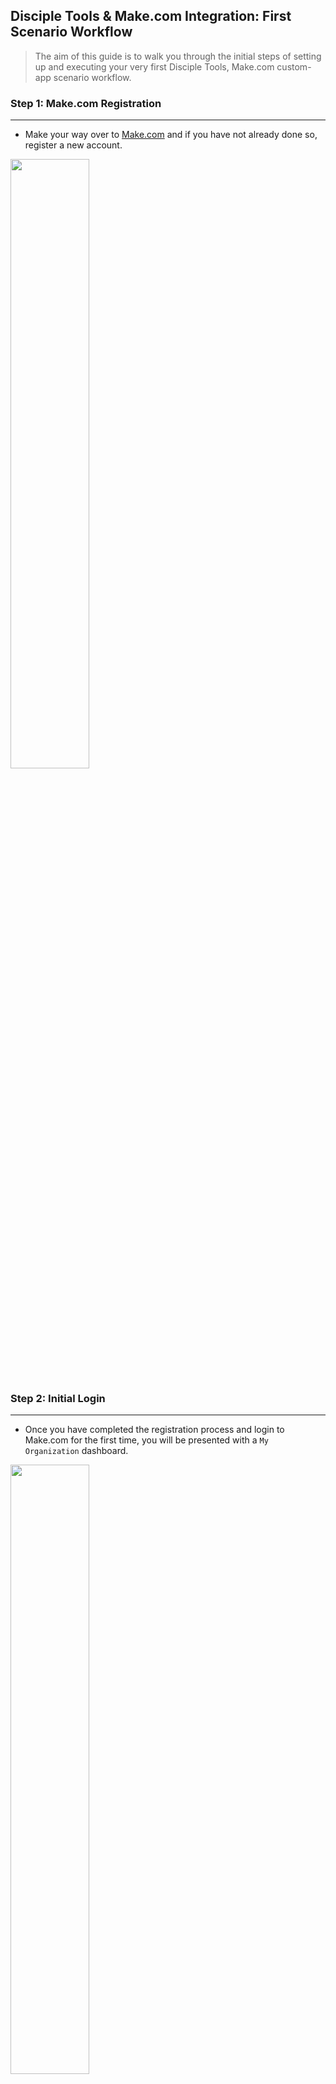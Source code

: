 ## Disciple Tools & Make.com Integration: First Scenario Workflow

> The aim of this guide is to walk you through the initial steps of setting up and executing your very first Disciple Tools, Make.com custom-app scenario workflow.

### Step 1: Make.com Registration
---

- Make your way over to [Make.com](https://www.make.com/) and if you have not already done so, register a new account.

<img src="./imgs/1.png" width="50%">

### Step 2: Initial Login
---

- Once you have completed the registration process and login to Make.com for the first time, you will be presented with a `My Organization` dashboard.

<img src="./imgs/2.png" width="50%">

- Before proceeding any further, it is recommended you spend some time reviewing [Make's Documentation](https://www.make.com/en/help/home), to familiarise yourself with it's common features.
- The [scenarios](https://www.make.com/en/help/scenarios) section is a prerequisite to better understand the following steps.

### Step 3: Create a D.T. Site Link
---

- A site-link token shall be required, in order to successfully establish a connection between Disciple Tools and Make.com.
- View [D.T. Site Links Documentation](https://disciple.tools/user-docs/getting-started-info/admin/site-links/) for detailed instructions on how to create site-links and source required transfer tokens.

<img src="./imgs/3.png" width="50%">

- Ensure `Token As Transfer Key` is selected; whilst also making a note of generated `Token`; which will be required later.

### Step 4: First Make Scenario - Configuration
---

- Return back to the Make Dashboard and navigate to the scenarios section.

<img src="./imgs/4.png" width="50%">

- Select the `Create a new scenario` option in the top-right corner, to enter into scenario editor mode.

<img src="./imgs/5.png" width="50%">

- We shall create a very simple scenario workflow; which ingest Google Spreadsheet entries and using the information, creates a new DT record using the Disciple Tools `Create Post Type Record` module.

<img src="./imgs/6.png" width="50%">

- In the top-left corner, name your scenario. For example: _Disciple Tools - Demo_

> Ensure to save changes as you go!

- Next, click the button in the center of the screen, to add our first app; which, in our case, will be `Google Sheets`.

<img src="./imgs/7.png" width="50%">

> Wow! So many modules to choose from!

- Then, select the actual module we wish to deploy within our scenario. In our case, we are interested in modules of type `Trigger`; for example: _Watch Rows_

<img src="./imgs/8.png" width="50%">

- You will then be prompted to establish a connection to the account storing target Google Sheet to be processed.

<img src="./imgs/9.png" width="50%">

- Click add, to create a new connection.

<img src="./imgs/10.png" width="50%">

> Google's `Client ID` and `Client Secret` can be found within their [Developer Console](https://console.developers.google.com/apis) and are __optional__.

> The actual steps taken to generate credentials, are beyond the scope of this document, but further information can be found in [Authenticate using API keys](https://cloud.google.com/docs/authentication/api-keys).

<img src="./imgs/11.png" width="50%">

> Aternatively, if no client id or secret is specified, you will be automatically prompted to grant access to your target Google account.

<img src="./imgs/12.png" width="50%">

- Once Google connection has been established, select spreadsheet to be processed.

<img src="./imgs/13.png" width="50%">

- Once all settings have been specified, click ok and save scenario.

> Now is a good time as any, to test the configured module.

- Right-click on the module and select the `Run this module only` option.

<img src="./imgs/14.png" width="50%">

- As our spreadsheet does not contain any values, we are not expecting to see any module outputs; but, we are expecting a successful run!

<img src="./imgs/15.png" width="50%">

> Now, let's see some data!

- Navigate to the target Google Spreadsheet and enter some values.

<img src="./imgs/16.png" width="50%">

> Notice the use of actual D.T. field value keys within `Age`, `Language` & `Milestones` columns; which is required when submitting record creation request.

> Typically, the Google Spreadsheet will be an intermediary staging area; used to store information captured from a web form; which would present field value labels; whilst storing actual value keys/ids.

- Re-run the module and view generated output; which should present spreadsheet row entries.

<img src="./imgs/17.png" width="50%">

> Now, let's add D.T's creation module!

- Click on the `Watch Rows` side tab to add a new module.

<img src="./imgs/18.png" width="50%">

- Search for the `Disciple Tools` app.

<img src="./imgs/19.png" width="50%">

- Search for the `Create Post Type Record` module and add.

<img src="./imgs/20.png" width="50%">

- Similar to the Google connection, create a new D.T connection to the target D.T instance.

<img src="./imgs/21.png" width="50%">

- Whilst creating the connection, you will be prompted to enter values for the following fields:
    - DT Base URL:
        - This is the URL (including https:// protocol) to your D.T instance.
        > Please ensure to omit the terminating `/` at the end of the URL, as this is automatically assigned.
    - API Key:
        - This is the D.T site token; which was generated in step 3.
    - Post Type:
        - This is the target post type key; which will be used shortly, whilst mapping fields.

- Once connection fields have been populated, click save to be presented with a list of specified post type fields.

<img src="./imgs/22.png" width="50%">

- At this junction, you will now map the presented D.T post type fields against the incoming fields from the connected module; Google Sheets, Watch Rows, in our case.

<img src="./imgs/23.png" width="50%">

- On completion, you should have the following mappings.

<img src="./imgs/24.png" width="50%">

<img src="./imgs/25.png" width="50%">

<img src="./imgs/26.png" width="50%">

- Click ok and save latest scenario updates.

> Now, let's put our scenario workflow to the test!

### Step 5: First Make Scenario - Workflow Run
---

- In order to test our workflow, simply click the `Run once` option in the bottom-left corner of the editor view.

<img src="./imgs/27.png" width="50%">

> In the event of the workflow failing to run end-to-end, ensure to save scenario, navigate to the main dashboard and re-enter scenario; to ensure all changes have taken effect!

> Another gotcha to be aware of, is knowing the conditions your connected modules (Google Sheets - Watch Rows in our case), will trigger. As the workflow would stop if there is no data to be processed.

> Therefore, in our case, a new speadsheet row signals fresh data to be processed.

<img src="./imgs/28.png" width="50%">

> On a successful run, all modules should be in a green state.

> In the event of errors, inspect the browser console for more detailed information.

- View module outputs to sanity check processed data.

<img src="./imgs/29.png" width="50%">

<img src="./imgs/30.png" width="50%">

### Step 6: D.T. Created Record Sanity Check
---

- As a final sanity check, navigate to your D.T. instance and confirm submitted record has indeed been created.

<img src="./imgs/31.png" width="50%">

> Congratulations, as you now have a functioning [Make.com](https://www.make.com/) scenario workflow! :tada:

> From this point forward, you are now free to explore integrating the D.T. Create module with other apps more suitable to your use case.

Happy Making! :smile: